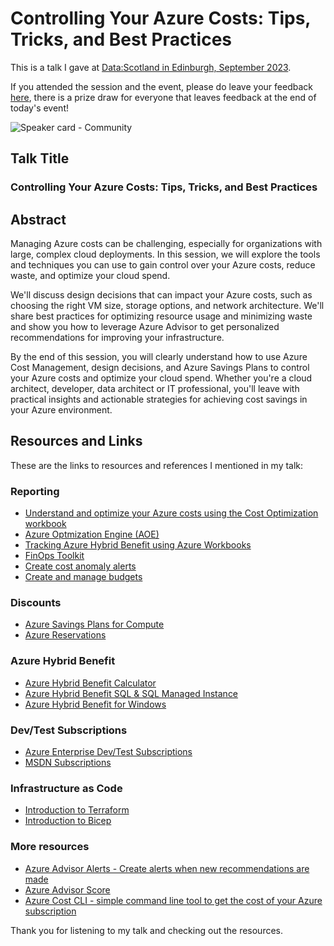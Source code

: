 # Controlling Your Azure Costs: Tips, Tricks, and Best Practices

This is a talk I gave at [Data:Scotland in Edinburgh, September 2023](https://www.datascotland.org/).

If you attended the session and the event, please do leave your feedback [here](https://aka.ms/eventfeedback), there is a prize draw for everyone that leaves feedback at the end of today's event!

![Speaker card - Community](https://github.com/weeyin83/Presentations/assets/13692824/fa1ff6cc-1559-473d-bf5c-bfdf23ced790)

## Talk Title

### Controlling Your Azure Costs: Tips, Tricks, and Best Practices

## Abstract

Managing Azure costs can be challenging, especially for organizations with large, complex cloud deployments. In this session, we will explore the tools and techniques you can use to gain control over your Azure costs, reduce waste, and optimize your cloud spend.

We'll discuss design decisions that can impact your Azure costs, such as choosing the right VM size, storage options, and network architecture. We'll share best practices for optimizing resource usage and minimizing waste and show you how to leverage Azure Advisor to get personalized recommendations for improving your infrastructure.

By the end of this session, you will clearly understand how to use Azure Cost Management, design decisions, and Azure Savings Plans to control your Azure costs and optimize your cloud spend. Whether you're a cloud architect, developer, data architect or IT professional, you'll leave with practical insights and actionable strategies for achieving cost savings in your Azure environment.

## Resources and Links

These are the links to resources and references I mentioned in my talk:

### Reporting
- [Understand and optimize your Azure costs using the Cost Optimization workbook](https://learn.microsoft.com/azure/advisor/advisor-cost-optimization-workbook)
- [Azure Optmization Engine (AOE)](https://github.com/helderpinto/AzureOptimizationEngine)
- [Tracking Azure Hybrid Benefit using Azure Workbooks](https://techcommunity.microsoft.com/t5/healthcare-and-life-sciences/tracking-azure-hybrid-benefit-using-azure-workbooks/ba-p/3798857)
- [FinOps Toolkit](https://github.com/microsoft/finops-toolkit)
- [Create cost anomaly alerts](https://learn.microsoft.com/azure/cost-management-billing/understand/analyze-unexpected-charges)
- [Create and manage budgets](https://learn.microsoft.com/azure/cost-management-billing/costs/tutorial-acm-create-budgets)

### Discounts
- [Azure Savings Plans for Compute](https://azure.microsoft.com/pricing/offers/savings-plan-compute/)
- [Azure Reservations](https://learn.microsoft.com/azure/cost-management-billing/reservations/save-compute-costs-reservations)
### Azure Hybrid Benefit
- [Azure Hybrid Benefit Calculator](https://azure.microsoft.com/pricing/hybrid-benefit/#calculator)
- [Azure Hybrid Benefit SQL & SQL Managed Instance](https://learn.microsoft.com/azure/azure-sql/azure-hybrid-benefit?view=azuresql&tabs=azure-portal)
- [Azure Hybrid Benefit for Windows](https://learn.microsoft.com/windows-server/get-started/azure-hybrid-benefit)

### Dev/Test Subscriptions
- [Azure Enterprise Dev/Test Subscriptions](https://azure.microsoft.com/en-us/pricing/offers/ms-azr-0148p/)
- [MSDN Subscriptions](https://visualstudio.microsoft.com/subscriptions/)

### Infrastructure as Code
- [Introduction to Terraform](https://www.techielass.com/introduction-to-terraform/)
- [Introduction to Bicep](https://www.techielass.com/getting-started-with-azure-bicep/)

### More resources
- [Azure Advisor Alerts - Create alerts when new recommendations are made](https://youtu.be/Clo1LYToIiE)
- [Azure Advisor Score](https://www.youtube.com/watch?v=ZvenYdaXOL8)
- [Azure Cost CLI - simple command line tool to get the cost of your Azure subscription](https://github.com/mivano/azure-cost-cli)

Thank you for listening to my talk and checking out the resources.
